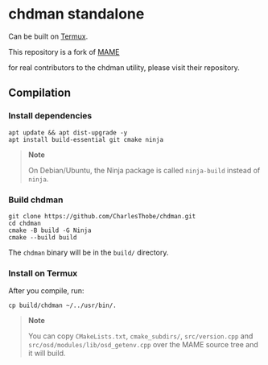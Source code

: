 # chdman standalone

Can be built on [Termux](https://termux.dev/).

This repository is a fork of [MAME](https://github.com/mamedev/mame/)

for real contributors to the chdman utility, please visit their repository.

## Compilation

### Install dependencies

```
apt update && apt dist-upgrade -y
apt install build-essential git cmake ninja
```

> **Note**
>
> On Debian/Ubuntu, the Ninja package is called `ninja-build` instead of `ninja`.

### Build chdman

```
git clone https://github.com/CharlesThobe/chdman.git
cd chdman
cmake -B build -G Ninja
cmake --build build
```

The `chdman` binary will be in the `build/` directory.

### Install on Termux

After you compile, run:
```
cp build/chdman ~/../usr/bin/.
```

> **Note**
>
> You can copy `CMakeLists.txt`, `cmake_subdirs/`, `src/version.cpp` and
> `src/osd/modules/lib/osd_getenv.cpp` over the MAME source tree and it will
> build.

